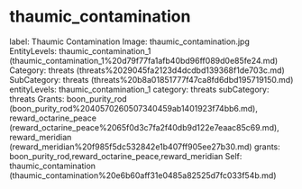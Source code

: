 # thaumic_contamination

label: Thaumic Contamination
Image: thaumic_contamination.jpg
EntityLevels: thaumic_contamination_1 (thaumic_contamination_1%20d79f77fa1afb40bd96ff089d0e85fe24.md)
Category: threats (threats%2029045fa2123d4dcdbd139368f1de703c.md)
SubCategory: threats (threats%20b8a01851777f47ca8fd6dbd195719150.md)
entityLevels: thaumic_contamination_1
category: threats
subCategory: threats
Grants: boon_purity_rod (boon_purity_rod%2040570260507340459ab1401923f74bb6.md), reward_octarine_peace (reward_octarine_peace%2065f0d3c7fa2f40db9d122e7eaac85c69.md), reward_meridian (reward_meridian%20f985f5dc532842e1b407ff905ee27b30.md)
grants: boon_purity_rod,reward_octarine_peace,reward_meridian
Self: thaumic_contamination (thaumic_contamination%20e6b60aff31e0485a82525d7fc033f54b.md)

[](Untitled%2036cb492f6de14ef49a2a74f32f4eec1e.md)